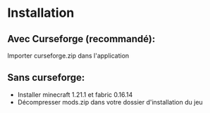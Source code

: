# Installation

## Avec Curseforge (recommandé):
Importer curseforge.zip dans l'application

## Sans curseforge:
- Installer minecraft 1.21.1 et fabric 0.16.14
- Décompresser mods.zip dans votre dossier d'installation du jeu
